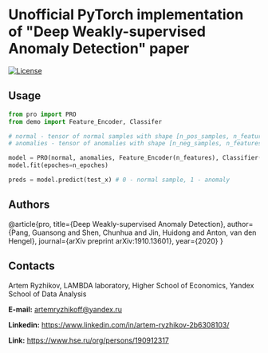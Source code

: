 # Unofficial PyTorch implementation of "Deep Weakly-supervised Anomaly Detection" paper

[![License](https://img.shields.io/badge/License-BSD%203--Clause-blue.svg)](https://opensource.org/licenses/BSD-3-Clause)


## Usage

```python
from pro import PRO
from demo import Feature_Encoder, Classifer

# normal - tensor of normal samples with shape [n_pos_samples, n_features]
# anomalies - tensor of anomalies with shape [n_neg_samples, n_features]

model = PRO(normal, anomalies, Feature_Encoder(n_features), Classifier())
model.fit(epoches=n_epoches)

preds = model.predict(test_x) # 0 - normal sample, 1 - anomaly

```


## Authors

@article{pro,
  title={Deep Weakly-supervised Anomaly Detection},
  author={Pang, Guansong and Shen, Chunhua and Jin, Huidong and Anton, van den Hengel},
  journal={arXiv preprint arXiv:1910.13601},
  year={2020}
}

## Contacts

Artem Ryzhikov, LAMBDA laboratory, Higher School of Economics, Yandex School of Data Analysis

**E-mail:** artemryzhikoff@yandex.ru

**Linkedin:** https://www.linkedin.com/in/artem-ryzhikov-2b6308103/

**Link:** https://www.hse.ru/org/persons/190912317